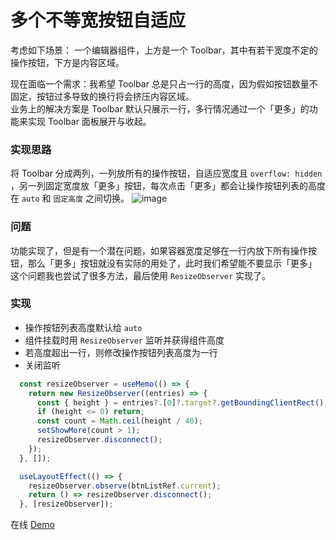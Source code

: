 # 多个不等宽按钮自适应
考虑如下场景：
一个编辑器组件，上方是一个 Toolbar，其中有若干宽度不定的操作按钮，下方是内容区域。

现在面临一个需求：我希望 Toolbar 总是只占一行的高度，因为假如按钮数量不固定，按钮过多导致的换行将会挤压内容区域。  
业务上的解决方案是 Toolbar 默认只展示一行，多行情况通过一个「更多」的功能来实现 Toolbar 面板展开与收起。
  
### 实现思路
将 Toolbar 分成两列，一列放所有的操作按钮，自适应宽度且 `overflow: hidden` ，另一列固定宽度放「更多」按钮，每次点击「更多」都会让操作按钮列表的高度在 `auto` 和 `固定高度` 之间切换。
![image](https://user-images.githubusercontent.com/28632663/130792402-30652294-5d0f-4f4e-b310-239b2b19526b.png)

### 问题
功能实现了，但是有一个潜在问题，如果容器宽度足够在一行内放下所有操作按钮，那么「更多」按钮就没有实际的用处了，此时我们希望能不要显示「更多」 
这个问题我也尝试了很多方法，最后使用 `ResizeObserver` 实现了。

### 实现
- 操作按钮列表高度默认给 `auto` 
- 组件挂载时用 `ResizeObserver` 监听并获得组件高度
- 若高度超出一行，则修改操作按钮列表高度为一行
- 关闭监听

```js
  const resizeObserver = useMemo(() => {
    return new ResizeObserver((entries) => {
      const { height } = entries?.[0]?.target?.getBoundingClientRect();
      if (height <= 0) return;
      const count = Math.ceil(height / 40);
      setShowMore(count > 1);
      resizeObserver.disconnect();
    });
  }, []);

  useLayoutEffect(() => {
    resizeObserver.observe(btnListRef.current);
    return () => resizeObserver.disconnect();
  }, [resizeObserver]);
```

在线 [Demo](https://codesandbox.io/s/resizeobserver-nv8wp?file=/src/App.js)

